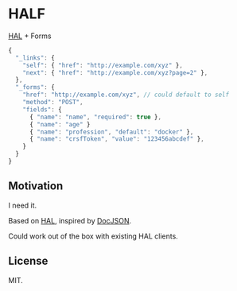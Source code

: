 
# HALF

[HAL](http://stateless.co/hal_specification.html) + Forms

```js
{
  "_links": {
    "self": { "href": "http://example.com/xyz" },
    "next": { "href": "http://example.com/xyz?page=2" },
  },
  "_forms": {
    "href": "http://example.com/xyz", // could default to self
    "method": "POST",
    "fields": {
      { "name": "name", "required": true },
      { "name": "age" }
      { "name": "profession", "default": "docker" },
      { "name": "crsfToken", "value": "123456abcdef" },
    }
  }
}
```

## Motivation

I need it.

Based on [HAL](http://stateless.co/hal_specification.html), inspired by [DocJSON](https://github.com/docjson/docjson).

Could work out of the box with existing HAL clients.

## License

MIT.


